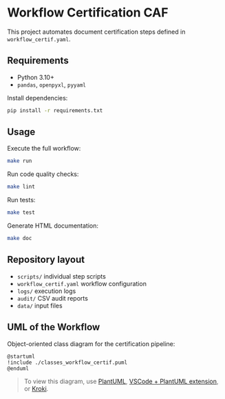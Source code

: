 # Workflow Certification CAF

This project automates document certification steps defined in `workflow_certif.yaml`.

## Requirements
- Python 3.10+
- `pandas`, `openpyxl`, `pyyaml`

Install dependencies:
```bash
pip install -r requirements.txt
```

## Usage
Execute the full workflow:
```bash
make run
```
Run code quality checks:
```bash
make lint
```
Run tests:
```bash
make test
```
Generate HTML documentation:
```bash
make doc
```

## Repository layout
- `scripts/` individual step scripts
- `workflow_certif.yaml` workflow configuration
- `logs/` execution logs
- `audit/` CSV audit reports
- `data/` input files

## UML of the Workflow

Object-oriented class diagram for the certification pipeline:

```plantuml
@startuml
!include ./classes_workflow_certif.puml
@enduml
```

> To view this diagram, use [PlantUML](https://plantuml.com/), [VSCode + PlantUML extension](https://marketplace.visualstudio.com/items?itemName=jebbs.plantuml), or [Kroki](https://kroki.io).

